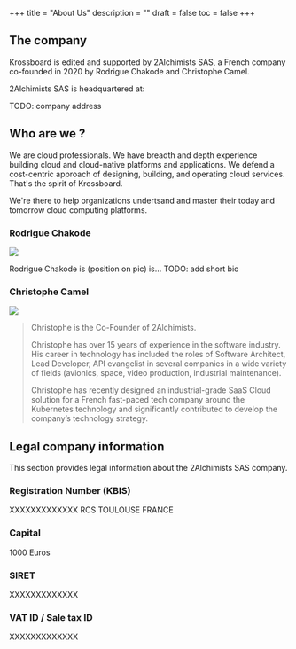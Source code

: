 +++
title = "About Us"
description = ""
draft = false
toc = false 
+++

## The company
Krossboard is edited and supported by 2Alchimists SAS, a French company co-founded in 2020 by Rodrigue Chakode and Christophe Camel.

2Alchimists SAS is headquartered at:

TODO: company address

## Who are we ?
We are cloud professionals. We have breadth and depth experience building cloud and cloud-native platforms and applications.
We defend a cost-centric approach of designing, building, and operating cloud services. That's the spirit of Krossboard.

We're there to help organizations undertsand and master their today and tomorrow cloud computing platforms. 

### Rodrigue Chakode
![](/images/company/avatar-cofounders.png)

Rodrigue Chakode is (position on pic) is... TODO: add short bio

### Christophe Camel
![](/images/company/avatar-cofounders.png)

> Christophe is the Co-Founder of 2Alchimists.
>
> Christophe has over 15 years of experience in the software industry. His career in technology has included the roles of Software Architect, Lead Developer, API evangelist in several companies in a wide variety of fields (avionics, space, video production, industrial maintenance).
>
> Christophe has recently designed an industrial-grade SaaS Cloud solution for a French fast-paced tech company around the Kubernetes technology and significantly contributed to develop the company’s technology strategy.

## Legal company information
This section provides legal information about the 2Alchimists SAS company.

### Registration Number (KBIS)
XXXXXXXXXXXXX RCS TOULOUSE FRANCE

### Capital
1000 Euros

 ### SIRET
XXXXXXXXXXXXX

### VAT ID / Sale tax ID
XXXXXXXXXXXXX